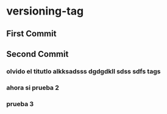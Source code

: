 # versioning-tag

## First Commit

## Second Commit
### olvido el titutlo alkksadsss dgdgdkll sdss sdfs tags
### ahora si prueba 2
### prueba 3

